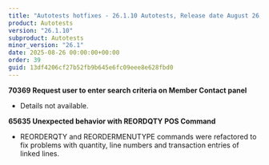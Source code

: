 ```yaml
---
title: "Autotests hotfixes - 26.1.10 Autotests, Release date August 26, 2025 - Hotfixes"
product: Autotests
version: "26.1.10"
subproduct: Autotests
minor_version: "26.1"
date: 2025-08-26 00:00:00+00:00
order: 39
guid: 13df4206cf27b52fb9b645e6fc09eee8e628fbd0
---
```


<div><strong>70369 Request user to enter search criteria on Member Contact panel</strong>
<ul><li>Details not available.</li></ul>
<strong>65635 Unexpected behavior with REORDQTY POS Command</strong>
<ul><li>REORDERQTY and REORDERMENUTYPE commands were refactored to fix problems with quantity, line numbers and transaction entries of linked lines.</li></ul></div>
